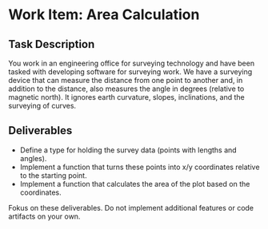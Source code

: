 # Work Item: Area Calculation

## Task Description

You work in an engineering office for surveying technology and have been tasked with developing software for surveying work. We have a surveying device that can measure the distance from one point to another and, in addition to the distance, also measures the angle in degrees (relative to magnetic north). It ignores earth curvature, slopes, inclinations, and the surveying of curves.

## Deliverables

* Define a type for holding the survey data (points with lengths and angles).
* Implement a function that turns these points into x/y coordinates relative to the starting point.
* Implement a function that calculates the area of the plot based on the coordinates.

Fokus on these deliverables. Do not implement additional features or code artifacts on your own.

